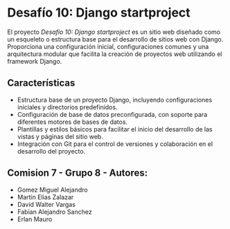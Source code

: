 # Desafío 10: Django startproject


El proyecto *Desafío 10: Django startproject* es un sitio web diseñado como un esqueleto o estructura base para el desarrollo de sitios web con Django. Proporciona una configuración inicial, configuraciones comunes y una arquitectura modular que facilita la creación de proyectos web utilizando el framework Django.

## Características

- Estructura base de un proyecto Django, incluyendo configuraciones iniciales y directorios predefinidos.
- Configuración de base de datos preconfigurada, con soporte para diferentes motores de bases de datos.
- Plantillas y estilos básicos para facilitar el inicio del desarrollo de las vistas y páginas del sitio web.
- Integración con Git para el control de versiones y colaboración en el desarrollo del proyecto.


## Comision 7 - Grupo 8 - Autores:
- Gomez Miguel Alejandro
- Martin Elias Zalazar
- David Walter Vargas
- Fabian Alejandro Sanchez
- Erlan Mauro

